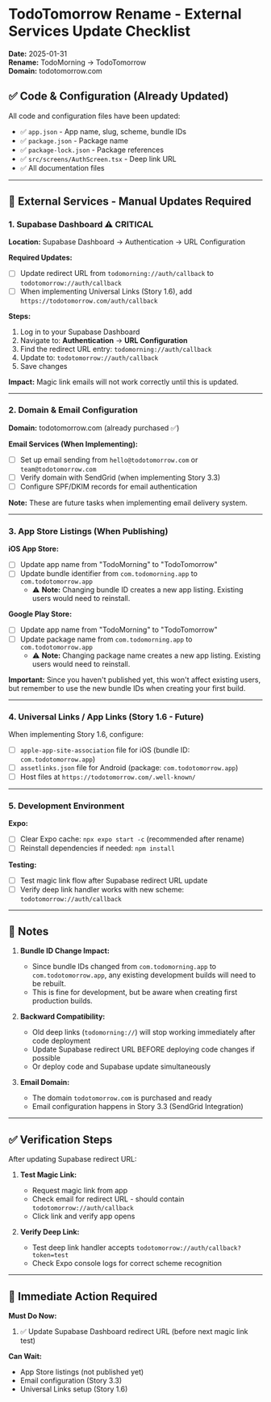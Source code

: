 # TodoTomorrow Rename - External Services Update Checklist

**Date:** 2025-01-31  
**Rename:** TodoMorning → TodoTomorrow  
**Domain:** todotomorrow.com

## ✅ Code & Configuration (Already Updated)

All code and configuration files have been updated:
- ✅ `app.json` - App name, slug, scheme, bundle IDs
- ✅ `package.json` - Package name
- ✅ `package-lock.json` - Package references
- ✅ `src/screens/AuthScreen.tsx` - Deep link URL
- ✅ All documentation files

---

## 🔧 External Services - Manual Updates Required

### 1. Supabase Dashboard ⚠️ **CRITICAL**

**Location:** Supabase Dashboard → Authentication → URL Configuration

**Required Updates:**
- [ ] Update redirect URL from `todomorning://auth/callback` to `todotomorrow://auth/callback`
- [ ] When implementing Universal Links (Story 1.6), add `https://todotomorrow.com/auth/callback`

**Steps:**
1. Log in to your Supabase Dashboard
2. Navigate to: **Authentication** → **URL Configuration**
3. Find the redirect URL entry: `todomorning://auth/callback`
4. Update to: `todotomorrow://auth/callback`
5. Save changes

**Impact:** Magic link emails will not work correctly until this is updated.

---

### 2. Domain & Email Configuration

**Domain:** todotomorrow.com (already purchased ✅)

**Email Services (When Implementing):**
- [ ] Set up email sending from `hello@todotomorrow.com` or `team@todotomorrow.com`
- [ ] Verify domain with SendGrid (when implementing Story 3.3)
- [ ] Configure SPF/DKIM records for email authentication

**Note:** These are future tasks when implementing email delivery system.

---

### 3. App Store Listings (When Publishing)

**iOS App Store:**
- [ ] Update app name from "TodoMorning" to "TodoTomorrow"
- [ ] Update bundle identifier from `com.todomorning.app` to `com.todotomorrow.app`
  - ⚠️ **Note:** Changing bundle ID creates a new app listing. Existing users would need to reinstall.

**Google Play Store:**
- [ ] Update app name from "TodoMorning" to "TodoTomorrow"
- [ ] Update package name from `com.todomorning.app` to `com.todotomorrow.app`
  - ⚠️ **Note:** Changing package name creates a new app listing. Existing users would need to reinstall.

**Important:** Since you haven't published yet, this won't affect existing users, but remember to use the new bundle IDs when creating your first build.

---

### 4. Universal Links / App Links (Story 1.6 - Future)

When implementing Story 1.6, configure:
- [ ] `apple-app-site-association` file for iOS (bundle ID: `com.todotomorrow.app`)
- [ ] `assetlinks.json` file for Android (package: `com.todotomorrow.app`)
- [ ] Host files at `https://todotomorrow.com/.well-known/`

---

### 5. Development Environment

**Expo:**
- [ ] Clear Expo cache: `npx expo start -c` (recommended after rename)
- [ ] Reinstall dependencies if needed: `npm install`

**Testing:**
- [ ] Test magic link flow after Supabase redirect URL update
- [ ] Verify deep link handler works with new scheme: `todotomorrow://auth/callback`

---

## 📝 Notes

1. **Bundle ID Change Impact:** 
   - Since bundle IDs changed from `com.todomorning.app` to `com.todotomorrow.app`, any existing development builds will need to be rebuilt.
   - This is fine for development, but be aware when creating first production builds.

2. **Backward Compatibility:**
   - Old deep links (`todomorning://`) will stop working immediately after code deployment
   - Update Supabase redirect URL BEFORE deploying code changes if possible
   - Or deploy code and Supabase update simultaneously

3. **Email Domain:**
   - The domain `todotomorrow.com` is purchased and ready
   - Email configuration happens in Story 3.3 (SendGrid Integration)

---

## ✅ Verification Steps

After updating Supabase redirect URL:

1. **Test Magic Link:**
   - Request magic link from app
   - Check email for redirect URL - should contain `todotomorrow://auth/callback`
   - Click link and verify app opens

2. **Verify Deep Link:**
   - Test deep link handler accepts `todotomorrow://auth/callback?token=test`
   - Check Expo console logs for correct scheme recognition

---

## 🚨 Immediate Action Required

**Must Do Now:**
1. ✅ Update Supabase Dashboard redirect URL (before next magic link test)

**Can Wait:**
- App Store listings (not published yet)
- Email configuration (Story 3.3)
- Universal Links setup (Story 1.6)

